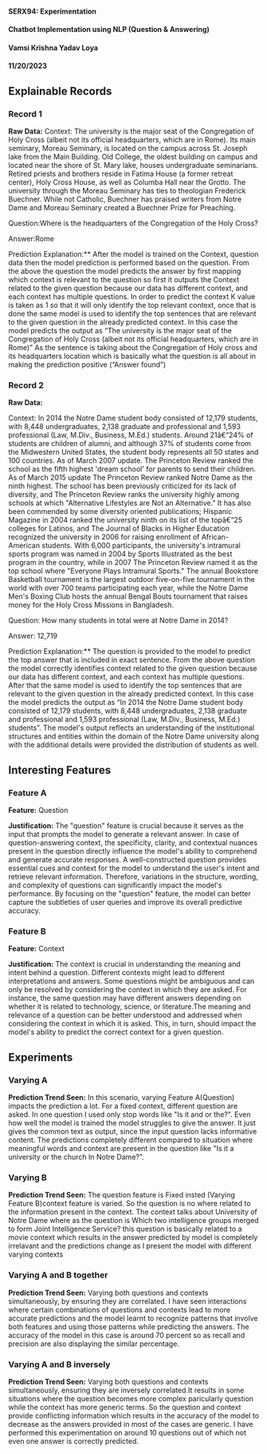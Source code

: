 #### SERX94: Experimentation
#### Chatbot Implementation using NLP (Question & Answering)
#### Vamsi Krishna Yadav Loya
#### 11/20/2023


## Explainable Records
### Record 1
**Raw Data:** 
Context: The university is the major seat of the Congregation of Holy Cross (albeit not its official headquarters, which are in Rome). 
         Its main seminary, Moreau Seminary, is located on the campus across St. Joseph lake from the Main Building. Old College, 
         the oldest building on campus and located near the shore of St. Mary lake, houses undergraduate seminarians. Retired priests and brothers 
         reside in Fatima House (a former retreat center), Holy Cross House, as well as Columba Hall near the Grotto. The university through the Moreau
         Seminary has ties to theologian Frederick Buechner. While not Catholic, Buechner has praised writers from Notre Dame and Moreau Seminary created a 
         Buechner Prize for Preaching.

Question:Where is the headquarters of the Congregation of the Holy Cross?

Answer:Rome

Prediction Explanation:** After the model is trained on the Context, question data then the model prediction is performed based on the question. From the above the question the model predicts the answer by first mapping which context is relevant to the question so first it outputs the Context related to the given question because our data has different context, and each context has multiple questions. In order to predict the context K value is taken as 1 so that it will only identify the top relevant context, once that is done the same model is used to identify the top sentences that are relevant to the given question in the already predicted context. In this case the model predicts the output as “The university is the major seat of the Congregation of Holy Cross (albeit not its official headquarters, which are in Rome)” As the sentence is taking about the Congregation of Holy cross and its headquarters location which is basically what the question is all about in making the prediction positive (“Answer found”)
### Record 2
**Raw Data:** 

Context: In 2014 the Notre Dame student body consisted of 12,179 students, with 8,448 undergraduates, 2,138 graduate and professional and 1,593 professional (Law, M.Div., Business, M.Ed.) students. Around 21â€“24% of students are children of alumni, and although 37% of students come from the Midwestern United States, the student body represents all 50 states and 100 countries. As of March 2007 update. The Princeton Review ranked the school as the fifth highest 'dream school' for parents to send their children. As of March 2015 update The Princeton Review ranked Notre Dame as the ninth highest. The school has been previously criticized for its lack of diversity, and The Princeton Review ranks the university highly among schools at which "Alternative Lifestyles are Not an Alternative." It has also been commended by some diversity oriented publications; Hispanic Magazine in 2004 ranked the university ninth on its list of the topâ€“25 colleges for Latinos, and The Journal of Blacks in Higher Education recognized the university in 2006 for raising enrollment of African-American students. With 6,000 participants, the university's intramural sports program was named in 2004 by Sports Illustrated as the best program in the country, while in 2007 The Princeton Review named it as the top school where "Everyone Plays Intramural Sports." The annual Bookstore Basketball tournament is the largest outdoor five-on-five tournament in the world with over 700 teams participating each year, while the Notre Dame Men's Boxing Club hosts the annual Bengal Bouts tournament that raises money for the Holy Cross Missions in Bangladesh.

Question: How many students in total were at Notre Dame in 2014?

Answer: 12,719

Prediction Explanation:** The question is provided to the model to predict the top answer that is included in exact sentence. From the above question the model correctly identifies context related to the given question because our data has different context, and each context has multiple questions. After that the same model is used to identify the top sentences that are relevant to the given question in the already predicted context. In this case the model predicts the output as “In 2014 the Notre Dame student body consisted of 12,179 students, with 8,448 undergraduates, 2,138 graduate and professional and 1,593 professional (Law, M.Div., Business, M.Ed.) students”. The model's output reflects an understanding of the institutional structures and entities within the domain of the  Notre Dame university along with the additional details were provided the distribution of students as well.


## Interesting Features
### Feature A
**Feature:** Question

**Justification:** The "question" feature is crucial because it serves as the input that prompts the model to generate a relevant answer. 
                   In case of question-answering context, the specificity, clarity, and contextual nuances present in the question directly influence the model's ability 
                   to comprehend and generate accurate responses. A well-constructed question provides essential cues and context for the model to understand the user's 
                   intent and retrieve relevant information. Therefore, variations in the structure, wording, and complexity of questions can significantly impact the model's performance.
                   By focusing on the "question" feature, the model can better capture the subtleties of user queries and improve its overall predictive accuracy.


### Feature B
**Feature:** Context

**Justification:** The context is crucial in understanding the meaning and intent behind a question. Different contexts might lead to different interpretations and answers. Some questions might be ambiguous and can only be resolved by considering the context in which they are asked. For instance, the same question may have different answers depending on whether it is related to technology, science, or literature.The meaning and relevance of a question can be better understood and addressed when considering the context in which it is asked. This, in turn, should impact the model's ability to predict the correct context for a given question.

## Experiments

### Varying A
**Prediction Trend Seen:** In this scenario, varying Feature A(Question) impacts the prediction a lot. For a fixed context, different question are asked. In one question I used only stop words like "Is it and or the?". Even how well the model is trained the model struggles to give the answer. It just gives the common text as output, since the input question lacks informative content.
The predictions completely different compared to situation where meaningful words and context are present in the question like "Is it a university or the church In Notre Dame?".

### Varying B
**Prediction Trend Seen:**  The question  feature is Fixed insted (Varying Feature B)context feature is varied. So the question is no where related to the information present in the context. The context talks about University of Notre Dame where as the question is Which two intelligence groups merged to form Joint Intelligence Service? this question is basically related to a movie context which results in the  answer predicted by model is completely irrelavant and the predictions change as I present the model with different varying contexts
 
### Varying A and B together
**Prediction Trend Seen:** Varying both questions and contexts simultaneously, by ensuring they are correlated. I have seen interactions where certain combinations of questions and contexts lead to more accurate predictions and the model learnt to recognize patterns that involve both features and using those patterns while predicting the answers. The accuracy of the model in this case is around 70 percent so as recall and precision are also displaying the similar percentage.

### Varying A and B inversely
**Prediction Trend Seen:** Varying both questions and contexts simultaneously, ensuring they are inversely correlated.It results in some situations where the question becomes more complex paricularly question while the context has more generic terms. So the question and context provide conflicting information which results in the accuracy of the model to decrease as the answers provided in most of the cases are generic. I have performed this experimentation on around 10 questions out of which not even one answer is correctly predicted.

